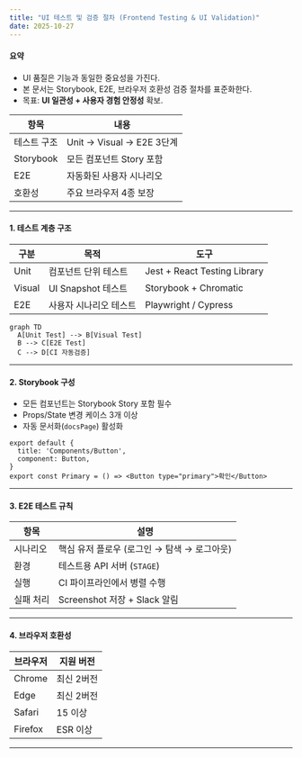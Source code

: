 ```yaml
---
title: "UI 테스트 및 검증 절차 (Frontend Testing & UI Validation)"
date: 2025-10-27
---
```


#### 요약
- UI 품질은 기능과 동일한 중요성을 가진다.  
- 본 문서는 Storybook, E2E, 브라우저 호환성 검증 절차를 표준화한다.  
- 목표: **UI 일관성 + 사용자 경험 안정성** 확보.

| 항목        | 내용                      |
| --------- | ----------------------- |
| 테스트 구조    | Unit → Visual → E2E 3단계 |
| Storybook | 모든 컴포넌트 Story 포함        |
| E2E       | 자동화된 사용자 시나리오           |
| 호환성       | 주요 브라우저 4종 보장           |


---

#### 1. 테스트 계층 구조

| 구분 | 목적 | 도구 |
|------|------|------|
| Unit | 컴포넌트 단위 테스트 | Jest + React Testing Library |
| Visual | UI Snapshot 테스트 | Storybook + Chromatic |
| E2E | 사용자 시나리오 테스트 | Playwright / Cypress |

```mermaid
graph TD
  A[Unit Test] --> B[Visual Test]
  B --> C[E2E Test]
  C --> D[CI 자동검증]
```

---

#### 2. Storybook 구성

* 모든 컴포넌트는 Storybook Story 포함 필수
* Props/State 변경 케이스 3개 이상
* 자동 문서화(`docsPage`) 활성화

```tsx
export default {
  title: 'Components/Button',
  component: Button,
}
export const Primary = () => <Button type="primary">확인</Button>
```

---

#### 3. E2E 테스트 규칙

| 항목    | 설명                          |
| ----- | --------------------------- |
| 시나리오  | 핵심 유저 플로우 (로그인 → 탐색 → 로그아웃) |
| 환경    | 테스트용 API 서버 (`STAGE`)       |
| 실행    | CI 파이프라인에서 병렬 수행            |
| 실패 처리 | Screenshot 저장 + Slack 알림    |

---

#### 4. 브라우저 호환성

| 브라우저    | 지원 버전  |
| ------- | ------ |
| Chrome  | 최신 2버전 |
| Edge    | 최신 2버전 |
| Safari  | 15 이상  |
| Firefox | ESR 이상 |

---
